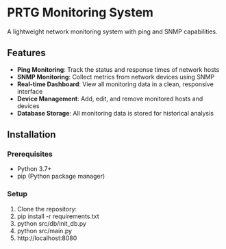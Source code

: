 # PRTG Monitoring System

A lightweight network monitoring system with ping and SNMP capabilities.

## Features

- **Ping Monitoring**: Track the status and response times of network hosts
- **SNMP Monitoring**: Collect metrics from network devices using SNMP
- **Real-time Dashboard**: View all monitoring data in a clean, responsive interface
- **Device Management**: Add, edit, and remove monitored hosts and devices
- **Database Storage**: All monitoring data is stored for historical analysis

## Installation

### Prerequisites

- Python 3.7+
- pip (Python package manager)

### Setup

1. Clone the repository:
2. pip install -r requirements.txt
3. python src/db/init_db.py
4. python src/main.py
5. http://localhost:8080
